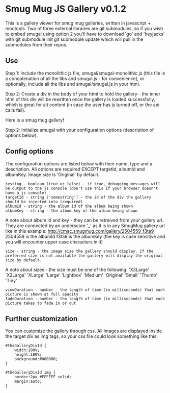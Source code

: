 Smug Mug JS Gallery v0.1.2
==========================
This is a gallery viewer for smug mug galleries, written in javascript + mootools. Two of three external libraries are git submodules, so if you wish to embed smugal using option 2 you'll have to download 'go' and 'heyjacks' with
	git submodule init
	git submodule update
which will pull in the submodules from their repos.

Use
---
Step 1: Include the monolithic js file, smugal/smugal-monolithic.js (this file is a concatenation of all the libs and smugal.js - for convenience), or optionally, include all the libs and smugal/smugal.js in your html.  
	<!-- option 1 -->
	<script src="smugal/smugal-monolithic.js" type="text/javascript" charset="utf-8"></script>
	<!-- or option 2 -->
	<script src="smugal/mootools-1.2.4-core.js" type="text/javascript" charset="utf-8"></script>
	<script src="modules/go/go.js" type="text/javascript" charset="utf-8"></script>
	<script src="modules/heyjacks/heyjacks.js" type="text/javascript" charset="utf-8"></script>
	<script src="smugal/smugal.js" type="text/javascript" charset="utf-8"></script>
	
Step 2: Create a div in the body of your html to hold the gallery - the inner html of this div will be rewritten once the gallery is loaded successfully, which is great for alt content (in case the user has js turned off, or the api calls fail).
	<body>
		<div id="theGalleryDivId">Here is a smug mug gallery!</div>
	</body>
	
Step 2: Initialize smugal with your configuration options (description of options below).
	<script type="text/javascript" charset="utf-8">
		smugal({
			targetId : 'theGalleryDivId',
			albumId : '11397881',
			albumKey : 'MYoeS',
			fadeDuration : 1000
		});
	</script>
	

Config options
--------------
The configuration options are listed below with their name, type and a description. All options are required EXCEPT targetId, albumId and albumKey. Image size is 'Original' by default.

	testing - boolean (true or false) - if true, debugging messages will be output to the js console (don't use this if your browser doesn't have a js console)
	targetId - string ('somestring') - the id of the div the gallery should be injected into (required)
	albumId - string - the album id of the album being shown 
	albumKey - string - the album key of the album being shown
	
A note about album id and key - they can be retreived from your gallery url. They are connected by an underscore '_' as it is in any SmugMug gallery url like in this example:
http://cmac.smugmug.com/gallery/2504559_f3ta9
2504559 is the albumId
f3ta9 is the albumKey (the key is case sensitive and you will encounter upper case characters in it)
		
	size - string - the image size the gallery should display. If the preferred size is not available the gallery will display the original size by default.
	
A note about sizes - the size must be one of the following:
'X3Large'
'X2Large'
'XLarge'
'Large'
'Lightbox'
'Medium'
'Original'
'Small'
'Thumb'
'Tiny'
			
	viewDuration - number - the length of time (in milliseconds) that each picture is shown at full opacity
	fadeDuration - number - the length of time (in milliseconds) that each picture takes to fade in or out


Further customization
---------------------
You can customize the gallery through css. All images are displayed inside the target div as img tags, so your css file could look something like this:

	#theGalleryDivId {
		width:100%;
		height:100%;
		background:#000000;
	}

	#theGalleryDivId img {
		border:2px #FFFFFF solid;
		margin:auto;
	}
	